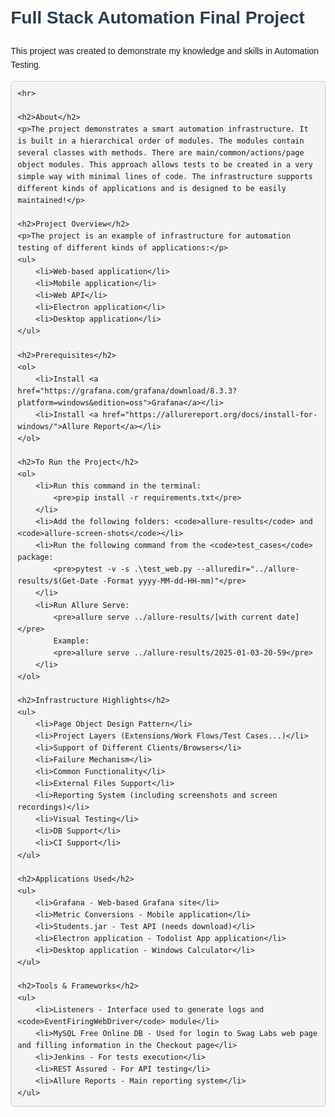 <!DOCTYPE html>
<html>
<head>
    <title>Full Stack Automation Final Project</title>
    <style>
        body {
            font-family: Arial, sans-serif;
            line-height: 1.6;
            margin: 20px;
        }
        h1, h2 {
            color: #2c3e50;
        }
        ul {
            margin: 10px 0;
            padding-left: 20px;
        }
        li {
            margin-bottom: 5px;
        }
        pre {
            background: #f4f4f4;
            padding: 10px;
            border: 1px solid #ccc;
            border-radius: 5px;
            overflow-x: auto;
        }
        a {
            color: #3498db;
            text-decoration: none;
        }
        a:hover {
            text-decoration: underline;
        }
    </style>
</head>
<body>
    <h1>Full Stack Automation Final Project</h1>
    <p>This project was created to demonstrate my knowledge and skills in Automation Testing.</p>

    <hr>

    <h2>About</h2>
    <p>The project demonstrates a smart automation infrastructure. It is built in a hierarchical order of modules. The modules contain several classes with methods. There are main/common/actions/page object modules. This approach allows tests to be created in a very simple way with minimal lines of code. The infrastructure supports different kinds of applications and is designed to be easily maintained!</p>

    <h2>Project Overview</h2>
    <p>The project is an example of infrastructure for automation testing of different kinds of applications:</p>
    <ul>
        <li>Web-based application</li>
        <li>Mobile application</li>
        <li>Web API</li>
        <li>Electron application</li>
        <li>Desktop application</li>
    </ul>

    <h2>Prerequisites</h2>
    <ol>
        <li>Install <a href="https://grafana.com/grafana/download/8.3.3?platform=windows&edition=oss">Grafana</a></li>
        <li>Install <a href="https://allurereport.org/docs/install-for-windows/">Allure Report</a></li>
    </ol>

    <h2>To Run the Project</h2>
    <ol>
        <li>Run this command in the terminal: 
            <pre>pip install -r requirements.txt</pre>
        </li>
        <li>Add the following folders: <code>allure-results</code> and <code>allure-screen-shots</code></li>
        <li>Run the following command from the <code>test_cases</code> package:
            <pre>pytest -v -s .\test_web.py --alluredir="../allure-results/$(Get-Date -Format yyyy-MM-dd-HH-mm)"</pre>
        </li>
        <li>Run Allure Serve:
            <pre>allure serve ../allure-results/[with current date]</pre>
            Example:
            <pre>allure serve ../allure-results/2025-01-03-20-59</pre>
        </li>
    </ol>

    <h2>Infrastructure Highlights</h2>
    <ul>
        <li>Page Object Design Pattern</li>
        <li>Project Layers (Extensions/Work Flows/Test Cases...)</li>
        <li>Support of Different Clients/Browsers</li>
        <li>Failure Mechanism</li>
        <li>Common Functionality</li>
        <li>External Files Support</li>
        <li>Reporting System (including screenshots and screen recordings)</li>
        <li>Visual Testing</li>
        <li>DB Support</li>
        <li>CI Support</li>
    </ul>

    <h2>Applications Used</h2>
    <ul>
        <li>Grafana - Web-based Grafana site</li>
        <li>Metric Conversions - Mobile application</li>
        <li>Students.jar - Test API (needs download)</li>
        <li>Electron application - Todolist App application</li>
        <li>Desktop application - Windows Calculator</li>
    </ul>

    <h2>Tools & Frameworks</h2>
    <ul>
        <li>Listeners - Interface used to generate logs and <code>EventFiringWebDriver</code> module</li>
        <li>MySQL Free Online DB - Used for login to Swag Labs web page and filling information in the Checkout page</li>
        <li>Jenkins - For tests execution</li>
        <li>REST Assured - For API testing</li>
        <li>Allure Reports - Main reporting system</li>
    </ul>

</body>
</html>
